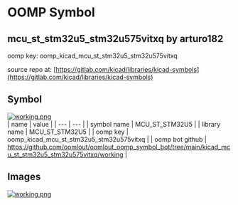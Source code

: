 # OOMP Symbol  
## mcu_st_stm32u5_stm32u575vitxq  by arturo182  
  
oomp key: oomp_kicad_mcu_st_stm32u5_stm32u575vitxq  
  
source repo at: [https://gitlab.com/kicad/libraries/kicad-symbols](https://gitlab.com/kicad/libraries/kicad-symbols)  
## Symbol  
  
[![working.png](working_600.png)](working.png)  
| name | value | 
| --- | --- | 
| symbol name | MCU_ST_STM32U5 | 
| library name | MCU_ST_STM32U5 | 
| oomp key | oomp_kicad_mcu_st_stm32u5_stm32u575vitxq | 
| oomp bot github | https://github.com/oomlout/oomlout_oomp_symbol_bot/tree/main/kicad_mcu_st_stm32u5_stm32u575vitxq/working | 
## Images  
  
[![working.png](working_140.png)](working.png)  
